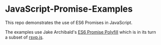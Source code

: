 JavaScript-Promise-Examples
===========================

This repo demonstrates the use of ES6 Promises in JavaScript.

The examples use Jake Archibald's [ES6 Promise Polyfill](https://github.com/jakearchibald/es6-promise) which is in its turn a subset of [rsvp.js](https://github.com/tildeio/rsvp.js).